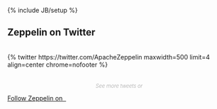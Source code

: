 <!--
Licensed under the Apache License, Version 2.0 (the "License");
you may not use this file except in compliance with the License.
You may obtain a copy of the License at

http://www.apache.org/licenses/LICENSE-2.0

Unless required by applicable law or agreed to in writing, software
distributed under the License is distributed on an "AS IS" BASIS,
WITHOUT WARRANTIES OR CONDITIONS OF ANY KIND, either express or implied.
See the License for the specific language governing permissions and
limitations under the License.
-->
{% include JB/setup %}
<div class="new">
  <div class="container">
    <h2>Zeppelin on Twitter</h2>
    <br/>
    <div class="row">
      <div class="col-md-12 col-sm-12 col-xs-12 text-center">
        {% twitter https://twitter.com/ApacheZeppelin maxwidth=500 limit=4 align=center chrome=nofooter %}
      </div>
      <div class="col-md-12 col-sm-12 col-xs-12 text-center twitterBtn">
        <p style="text-align:center; margin-top: 32px; font-size: 12px; color: gray; font-weight: 200; font-style: italic; padding-bottom: 0;">See more tweets or</p>
        <a href="https://twitter.com/ApacheZeppelin" class="btn btn-primary btn-lg round" role="button">
          Follow Zeppelin on &nbsp;
          <i class="fa fa-twitter" aria-hidden="true"></i>
        </a>
      </div>
    </div>
  </div>
</div>